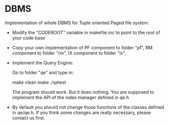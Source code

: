 DBMS
====

Implementation of whole DBMS for Tuple oriented Paged file system.



- Modify the "CODEROOT" variable in makefile.inc to point to the root of your code base

- Copy your own implementation of PF component to folder "pf", RM component to folder "rm", IX component to folder "ix",

- Implement the Query Engine:

   Go to folder "qe" and type in:

    make clean
    make
    ./qetest

   The program should work.  But it does nothing.  You are supposed to implement the API of the index manager defined in qe.h

- By default you should not change those functions of the classes defined in qe/qe.h. If you think some changes are really necessary, please contact us first.
